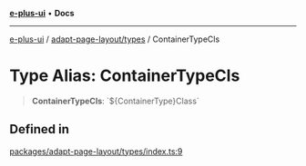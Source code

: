 [**e-plus-ui**](../../../README.md) • **Docs**

***

[e-plus-ui](../../../modules.md) / [adapt-page-layout/types](../README.md) / ContainerTypeCls

# Type Alias: ContainerTypeCls

> **ContainerTypeCls**: \`$\{ContainerType\}Class\`

## Defined in

[packages/adapt-page-layout/types/index.ts:9](https://github.com/c-eqian/e-plus-ui/blob/583356870441cbe8e3c917dfd7ad56ce5ac6f88a/packages/adapt-page-layout/types/index.ts#L9)
